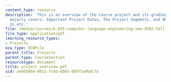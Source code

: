 ```yaml
---
content_type: resource
description: 'This is an overview of the course project and its grading scheme. It
  majorly covers: Important Project Dates, The Project Segments, and What To Hand
  In etc.'
file: /media/courses/6-035-computer-language-engineering-sma-5502-fall-2005/ae0d560408117c9d0b65d0975a9bdc7a_project_overview.pdf
file_type: application/pdf
learning_resource_types:
- Projects
ocw_type: OCWFile
parent_title: Projects
parent_type: CourseSection
resourcetype: Document
title: project_overview.pdf
uid: ae0d5604-0811-7c9d-0b65-d0975a9bdc7a
---
```

